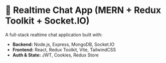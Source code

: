 # 🚀 Realtime Chat App (MERN + Redux Toolkit + Socket.IO)

A full-stack realtime chat application built with:

- **Backend:** Node.js, Express, MongoDB, Socket.IO  
- **Frontend:** React, Redux Toolkit, Vite, TailwindCSS  
- **Auth & State:** JWT, Cookies, Redux Store  